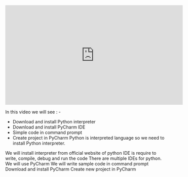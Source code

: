 <iframe width="560" height="315" src="https://www.youtube.com/embed/mbryl4MZJms" title="YouTube video player" frameborder="0" allow="accelerometer; autoplay; clipboard-write; encrypted-media; gyroscope; picture-in-picture" allowfullscreen></iframe>



In this video we will see : - 

- Download and install Python interpreter 
- Download and install PyCharm IDE 
- Simple code in command prompt 
- Create project in PyCharm Python is interpreted language so we need to install Python interpreter. 

We will install interpreter from official website of python IDE is require to write, compile, debug and run the code There are multiple IDEs for python. We will use PyCharm We will write sample code in command prompt Download and install PyCharm Create new project in PyCharm